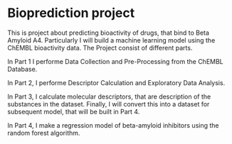 # Bioprediction project
This is project about predicting bioactivity of drugs, that bind to Beta Amyloid A4.
Particularly I will build a machine learning model using the ChEMBL bioactivity data.
The Project consist of different parts.

In Part 1 I performe Data Collection and Pre-Processing from the ChEMBL Database.

In Part 2, I performe Descriptor Calculation and Exploratory Data Analysis.

In Part 3, I calculate molecular descriptors, that are description of the substances in the dataset. Finally, I will convert this into a dataset for subsequent model, that will be built in Part 4.

In Part 4, I make a regression model of beta-amyloid inhibitors using the random forest algorithm.

